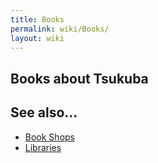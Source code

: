 ```yaml
---
title: Books
permalink: wiki/Books/
layout: wiki
---
```


Books about Tsukuba
-------------------

See also...
-----------

-   [Book Shops](/wiki/Book_Shops "wikilink")
-   [Libraries](/wiki/Libraries "wikilink")

